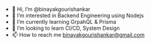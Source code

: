 - 👋 Hi, I’m @binayakgourishankar
- 👀 I’m interested in Backend Engineering using Nodejs
- 🌱 I’m currently learning GrpahQL & Prisma
- 💞️ I’m looking to learn CI/CD, System Design
- 📫 How to reach me binayakgourishankar@gmail.com
